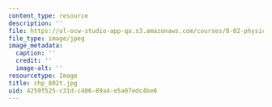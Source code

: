 ```yaml
---
content_type: resource
description: ''
file: https://ol-ocw-studio-app-qa.s3.amazonaws.com/courses/8-02-physics-ii-electricity-and-magnetism-spring-2007/4259f525c31dc40689a4e5a07edc4be0_chp_802t.jpg
file_type: image/jpeg
image_metadata:
  caption: ''
  credit: ''
  image-alt: ''
resourcetype: Image
title: chp_802t.jpg
uid: 4259f525-c31d-c406-89a4-e5a07edc4be0
---
```

